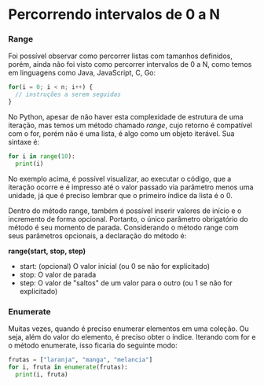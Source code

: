 # Percorrendo intervalos de 0 a N

### Range

Foi possível observar como percorrer listas com tamanhos definidos, porém, ainda não foi visto como percorrer intervalos de 0 a N, como temos em linguagens como Java, JavaScript, C, Go:

```js
for(i = 0; i < n; i++) {
  // instruções a serem seguidas
}
```
No Python, apesar de não haver esta complexidade de estrutura de uma iteração, mas temos um método chamado *range*, cujo retorno é compatível com o for, porém não é uma lista, é algo como um objeto iterável. Sua sintaxe é:

```python
for i in range(10):
  print(i)
```

No exemplo acima, é possível visualizar, ao executar o código, que a iteração ocorre e é impresso até o valor passado via parâmetro menos uma unidade, já que é preciso lembrar que o primeiro índice da lista é o 0. 

Dentro do método range, também é possível inserir valores de início e o incremento de forma opcional. Portanto, o único parâmetro obrigatório do método é seu momento de parada. Considerando o método range com seus parâmetros opcionais, a declaração do método é:

**range(start, stop, step)**

- start: (opcional) O valor inicial (ou 0 se não for explicitado)
- stop: O valor de parada
- step: O valor de "saltos" de um valor para o outro (ou 1 se não for explicitado)

### Enumerate

Muitas vezes, quando é preciso enumerar elementos em uma coleção. Ou seja, além do valor do elemento, é preciso obter o índice. Iterando com for e o método enumerate, isso ficaria do seguinte modo:

```python
frutas = ["laranja", "manga", "melancia"]
for i, fruta in enumerate(frutas):
  print(i, fruta)
```